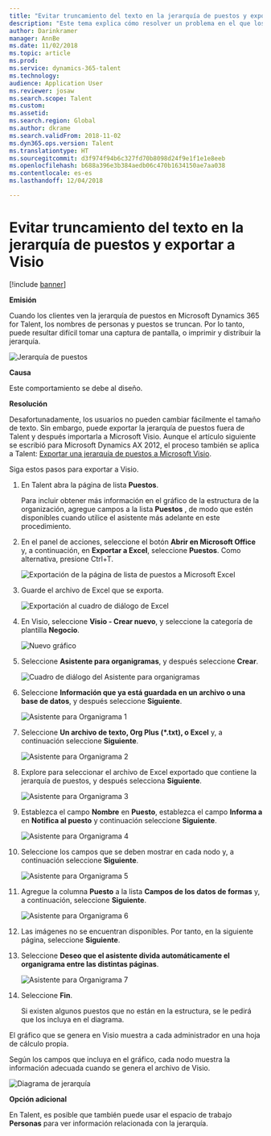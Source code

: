 ```yaml
---
title: "Evitar truncamiento del texto en la jerarquía de puestos y exportar a Visio"
description: "Este tema explica cómo resolver un problema en el que los nombres de personas y de puestos se truncan cuando los clientes ven la jerarquía de puestos en Microsoft Dynamics 365 for Talent. El truncamiento de texto puede hacer difícil tomar una captura de pantalla o imprimir la jerarquía."
author: Darinkramer
manager: AnnBe
ms.date: 11/02/2018
ms.topic: article
ms.prod: 
ms.service: dynamics-365-talent
ms.technology: 
audience: Application User
ms.reviewer: josaw
ms.search.scope: Talent
ms.custom: 
ms.assetid: 
ms.search.region: Global
ms.author: dkrame
ms.search.validFrom: 2018-11-02
ms.dyn365.ops.version: Talent
ms.translationtype: HT
ms.sourcegitcommit: d3f974f94b6c327fd70b8098d24f9e1f1e1e8eeb
ms.openlocfilehash: b688a396e3b384aedb06c470b1634150ae7aa038
ms.contentlocale: es-es
ms.lasthandoff: 12/04/2018

---
```


# <a name="avoid-text-truncation-on-the-position-hierarchy-and-export-to-visio"></a>Evitar truncamiento del texto en la jerarquía de puestos y exportar a Visio

[!include [banner](includes/banner.md)]

**Emisión**

Cuando los clientes ven la jerarquía de puestos en Microsoft Dynamics 365 for Talent, los nombres de personas y puestos se truncan. Por lo tanto, puede resultar difícil tomar una captura de pantalla, o imprimir y distribuir la jerarquía.

![Jerarquía de puestos](media/position-h.png)

**Causa**

Este comportamiento se debe al diseño.

**Resolución**

Desafortunadamente, los usuarios no pueden cambiar fácilmente el tamaño de texto. Sin embargo, puede exportar la jerarquía de puestos fuera de Talent y después importarla a Microsoft Visio. Aunque el artículo siguiente se escribió para Microsoft Dynamics AX 2012, el proceso también se aplica a Talent: [Exportar una jerarquía de puestos a Microsoft Visio](https://docs.microsoft.com/en-us/dynamicsax-2012/appuser-itpro/export-a-position-hierarchy-to-microsoft-visio).

Siga estos pasos para exportar a Visio.

1. En Talent abra la página de lista **Puestos**.

    Para incluir obtener más información en el gráfico de la estructura de la organización, agregue campos a la lista **Puestos** , de modo que estén disponibles cuando utilice el asistente más adelante en este procedimiento.

2. En el panel de acciones, seleccione el botón **Abrir en Microsoft Office** y, a continuación, en **Exportar a Excel**, seleccione **Puestos**. Como alternativa, presione Ctrl+T.

    ![Exportación de la página de lista de puestos a Microsoft Excel](media/org-admin.png)

3. Guarde el archivo de Excel que se exporta.

    ![Exportación al cuadro de diálogo de Excel](media/export-excel.png)

4. En Visio, seleccione **Visio - Crear nuevo**, y seleccione la categoría de plantilla **Negocio**.

    ![Nuevo gráfico](media/new.png)

5. Seleccione **Asistente para organigramas**, y después seleccione **Crear**.

    ![Cuadro de diálogo del Asistente para organigramas](media/orgchart-wizard.png)

6. Seleccione **Información que ya está guardada en un archivo o una base de datos**, y después seleccione **Siguiente**.

    ![Asistente para Organigrama 1](media/orgchart-wizard7.png)

7. Seleccione **Un archivo de texto, Org Plus (\*.txt), o Excel** y, a continuación seleccione **Siguiente**.

    ![Asistente para Organigrama 2](media/orgchart-wizard3.png)

8. Explore para seleccionar el archivo de Excel exportado que contiene la jerarquía de puestos, y después selecciona **Siguiente**.

    ![Asistente para Organigrama 3](media/orgchart-wizard2.png)

9. Establezca el campo **Nombre** en **Puesto**, establezca el campo **Informa a** en **Notifica al puesto** y continuación seleccione **Siguiente**.

    ![Asistente para Organigrama 4](media/orgchart-wizard1.png)

10. Seleccione los campos que se deben mostrar en cada nodo y, a continuación seleccione **Siguiente**.

    ![Asistente para Organigrama 5](media/orgchart-wizard5.png)

11. Agregue la columna **Puesto** a la lista **Campos de los datos de formas** y, a continuación, seleccione **Siguiente**.

    ![Asistente para Organigrama 6](media/orgchart-wizard6.png)

12. Las imágenes no se encuentran disponibles. Por tanto, en la siguiente página, seleccione **Siguiente**.
13. Seleccione **Deseo que el asistente divida automáticamente el organigrama entre las distintas páginas**.

    ![Asistente para Organigrama 7](media/orgchart-wizard4.png)

14. Seleccione **Fin**.

    Si existen algunos puestos que no están en la estructura, se le pedirá que los incluya en el diagrama.

El gráfico que se genera en Visio muestra a cada administrador en una hoja de cálculo propia.

Según los campos que incluya en el gráfico, cada nodo muestra la información adecuada cuando se genera el archivo de Visio.

![Diagrama de jerarquía](media/hierarchy.png)

**Opción adicional**

En Talent, es posible que también puede usar el espacio de trabajo **Personas** para ver información relacionada con la jerarquía.

